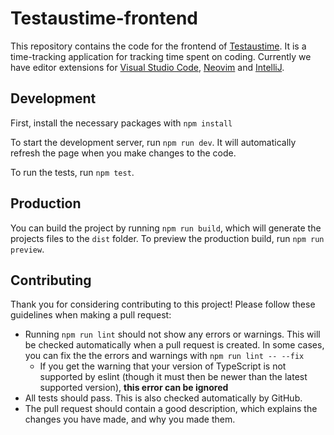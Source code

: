 # Testaustime-frontend

This repository contains the code for the frontend of [Testaustime](https://testaustime.fi). It is a time-tracking application for tracking time spent on coding. Currently we have editor extensions for [Visual Studio Code](https://marketplace.visualstudio.com/items?itemName=testausserveri-ry.testaustime), [Neovim](https://github.com/Testaustime/testaustime.nvim) and [IntelliJ](https://plugins.jetbrains.com/plugin/19408-testaustime/).

## Development

First, install the necessary packages with `npm install`

To start the development server, run `npm run dev`. It will automatically refresh the page when you make changes to the code.

To run the tests, run `npm test`.

## Production

You can build the project by running `npm run build`, which will generate the projects files to the `dist` folder. To preview the production build, run `npm run preview`.

## Contributing

Thank you for considering contributing to this project! Please follow these guidelines when making a pull request:

- Running `npm run lint` should not show any errors or warnings. This will be checked automatically when a pull request is created. In some cases, you can fix the the errors and warnings with `npm run lint -- --fix`
  - If you get the warning that your version of TypeScript is not supported by eslint (though it must then be newer than the latest supported version), **this error can be ignored**
- All tests should pass. This is also checked automatically by GitHub.
- The pull request should contain a good description, which explains the changes you have made, and why you made them.
